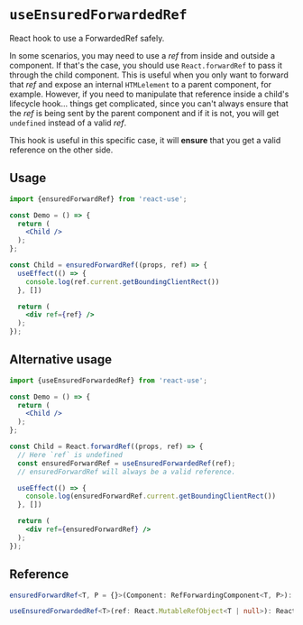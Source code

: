 # `useEnsuredForwardedRef`

React hook to use a ForwardedRef safely.

In some scenarios, you may need to use a _ref_ from inside and outside a component. If that's the case, you should use `React.forwardRef` to pass it through the child component. This is useful when you only want to forward that _ref_ and expose an internal `HTMLelement` to a parent component, for example. However, if you need to manipulate that reference inside a child's lifecycle hook... things get complicated, since you can't always ensure that the _ref_ is being sent by the parent component and if it is not, you will get `undefined` instead of a valid _ref_.

This hook is useful in this specific case, it will __ensure__ that you get a valid reference on the other side.

## Usage

```jsx
import {ensuredForwardRef} from 'react-use';

const Demo = () => {
  return (
    <Child />
  );
};

const Child = ensuredForwardRef((props, ref) => {
  useEffect(() => {
    console.log(ref.current.getBoundingClientRect())
  }, [])

  return (
    <div ref={ref} />
  );
});
```

## Alternative usage

```jsx
import {useEnsuredForwardedRef} from 'react-use';

const Demo = () => {
  return (
    <Child />
  );
};

const Child = React.forwardRef((props, ref) => {
  // Here `ref` is undefined
  const ensuredForwardRef = useEnsuredForwardedRef(ref);
  // ensuredForwardRef will always be a valid reference.

  useEffect(() => {
    console.log(ensuredForwardRef.current.getBoundingClientRect())
  }, [])

  return (
    <div ref={ensuredForwardRef} />
  );
});
```

## Reference

```ts
ensuredForwardRef<T, P = {}>(Component: RefForwardingComponent<T, P>): ForwardRefExoticComponent<PropsWithoutRef<P> & RefAttributes<T>>;

useEnsuredForwardedRef<T>(ref: React.MutableRefObject<T | null>): React.MutableRefObject<T | null>;
```
